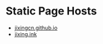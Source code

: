 # Static Page Hosts

* [jixingcn.github.io](https://jixingcn.github.io)
* [jixing.ink](https://jixing.ink)
